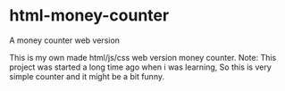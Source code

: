 # html-money-counter
A money counter web version

This is my own made html/js/css web version money counter.
Note: This project was started a long time ago when i was learning, So this is very simple counter and it might be a bit funny.
